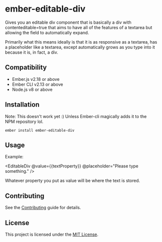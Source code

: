 ember-editable-div
==============================================================================

Gives you an editable div component that is basically a div with
contenteditable=true that aims to have all of the features of a textarea
but allowing the field to automatically expand.

Primarily what this means ideally is that it is as responsive as a textarea,
has a placeholder like a textarea, except automatically grows as you type
into it because it is, in fact, a div.

Compatibility
------------------------------------------------------------------------------

* Ember.js v2.18 or above
* Ember CLI v2.13 or above
* Node.js v8 or above


Installation
------------------------------------------------------------------------------

Note: This doesn't work yet :) Unless Ember-cli magically adds it to the
NPM repository lol.

```
ember install ember-editable-div
```


Usage
------------------------------------------------------------------------------

Example:

<EditableDiv @value={{textProperty}} @placeholder="Please type something." />

Whatever property you put as value will be where the text is stored.

Contributing
------------------------------------------------------------------------------

See the [Contributing](CONTRIBUTING.md) guide for details.


License
------------------------------------------------------------------------------

This project is licensed under the [MIT License](LICENSE.md).
